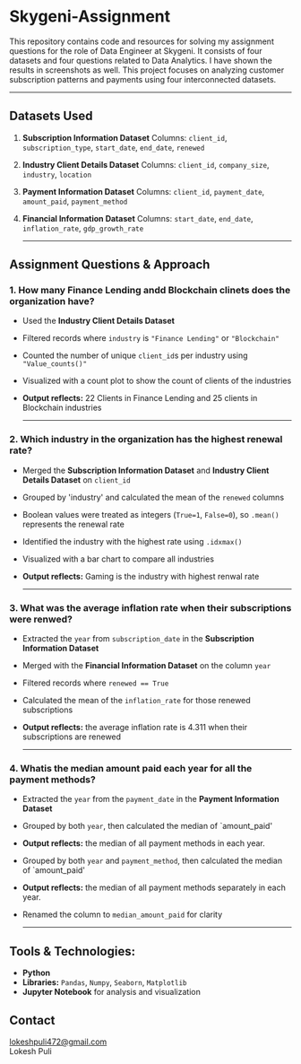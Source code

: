 # Skygeni-Assignment
This repository contains code and resources for solving my assignment questions for the role of Data Engineer at Skygeni. It consists of four datasets and four questions related to Data Analytics. I have shown the results in screenshots as well. This project focuses on analyzing customer subscription patterns and payments using four interconnected datasets.

---

## Datasets Used

1. **Subscription Information Dataset**
   Columns: `client_id`, `subscription_type`,	`start_date`,	`end_date`,	`renewed`
2. **Industry Client Details Dataset**
   Columns: `client_id`,	`company_size`,	`industry`,	`location`
3. **Payment Information Dataset**
   Columns: `client_id`,	`payment_date`,	`amount_paid`,	`payment_method`
4. **Financial Information Dataset**
   Columns: `start_date`,	`end_date`,	`inflation_rate`, `gdp_growth_rate`

   ---

## Assignment Questions & Approach
   
### 1. How many Finance Lending andd Blockchain clinets does the organization have?
  - Used the **Industry Client Details Dataset**
  - Filtered records where `industry` is `"Finance Lending"` or `"Blockchain"`
  - Counted the number of unique `client_id`s per industry using `"Value_counts()"`
  - Visualized with a count plot to show the count of clients of the industries 
  - **Output reflects:** 22 Clients in Finance Lending and 25 clients in Blockchain industries
  
      ---
 ### 2. Which industry in the organization has the highest renewal rate?
  - Merged the **Subscription Information Dataset** and **Industry Client Details Dataset**  on `client_id`
  - Grouped by 'industry' and calculated the mean of the `renewed` columns
  - Boolean values were treated as integers (`True=1`, `False=0`), so `.mean()` represents the renewal rate
  - Identified the industry with the highest rate using `.idxmax()`
  - Visualized with a bar chart to compare all industries
  - **Output reflects:** Gaming is the industry with highest renwal rate

    ---
  ### 3. What was the average inflation rate when their subscriptions were renwed?
   - Extracted the `year` from `subscription_date` in the **Subscription Information Dataset** 
   - Merged with the **Financial Information Dataset** on the column `year`
   - Filtered records where `renewed == True`
   - Calculated the mean of the `inflation_rate` for those renewed subscriptions
   - **Output reflects:** the average inflation rate is 4.311 when their subscriptions are renewed

     ---
  ### 4. Whatis the median amount paid each year for all the payment methods?
   - Extracted the `year` from the `payment_date` in the **Payment Information Dataset**
   - Grouped by both `year`, then calculated the median of `amount_paid'
   - **Output reflects:** the median of all payment methods in each year.
   -  Grouped by both `year` and `payment_method`, then calculated the median of `amount_paid'
   -  **Output reflects:** the median of all payment methods separately in each year.
   -  Renamed the column to `median_amount_paid` for clarity

      ---
  ## Tools & Technologies:
   - **Python**
   - **Libraries:** `Pandas`, `Numpy`, `Seaborn`, `Matplotlib`
   - **Jupyter Notebook** for analysis and visualization

  ## Contact
   lokeshpuli472@gmail.com <br>
   Lokesh Puli
    
    
    
